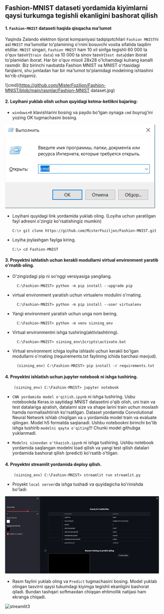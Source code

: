 ## Fashion-MNIST dataseti yordamida kiyimlarni qaysi turkumga tegishli ekanligini bashorat qilish

#### 1. ```Fashion-MNIST``` dataseti haqida qisqacha ma'lumot
Yaqinda Zalando elektron tijorat kompaniyasi tadqiqotchilari ```Fashion MNIST```ni asl ```MNIST``` ma'lumotlar to'plamining o'rnini bosuvchi vosita sifatida taqdim etdilar. ```MNIST``` singari, ```Fashion MNIST``` ham 10 xil sinfga tegishli 60 000 ta o'quv tasvir(```train data```) va 10 000 ta sinov tasvir(```test data```)dan iborat to'plamidan iborat. Har bir o'quv misoli 28x28 o'lchamdagi kulrang kanalli rasmdir. Biz birinchi navbatda Fashion MNIST va MNIST o'rtasidagi farqlarni, shu jumladan har bir ma'lumot to'plamidagi modelning ishlashini ko'rib chiqamiz.

![cmd](https://github.com/MisterFoziljon/Fashion-MNIST/blob/main/rasmlar/Fashion-MNIST dataset.jpg)


#### 2. Loyihani yuklab olish uchun quyidagi ketma-ketlikni bajaring:
  * `windows+R` klavishlarini bosing va paydo bo'lgan oynaga `cmd` buyrug'ini yozing OK tugmachasini bosing.
  
  ![cmd](https://github.com/MisterFoziljon/Fashion-MNIST/blob/main/rasmlar/cmd.png)

  * Loyihani quyidagi link yordamida yuklab oling. (Loyiha uchun yaratilgan fayl adresni o'zingiz ko'rsatishingiz mumkin)

        C:\> git clone https://github.com/MisterFoziljon/Fashion-MNIST.git

  * Loyiha joylashgan faylga kiring.
         
        C:\> cd Fashion-MNIST


#### 3. Proyektni ishlatish uchun kerakli modullarni virtual environment yaratib o'rnatib oling.
* O'zingizdagi pip ni so'nggi versiyasiga yangilang.

        C:\Fashion-MNIST> python -m pip install --upgrade pip
        
* virtual environment yaratish uchun virtualenv modulini o'rnating.
        
        C:\Fashion-MNIST> python -m pip install --user virtualenv

* Yangi environment yaratish uchun unga nom bering.
        
        C:\Fashion-MNIST> python -m venv sizning_env
        
* Virtual environmentni ishga tushiring(aktivlashtiring).
        
        C:\Fashion-MNIST> sizning_env\Scripts\activate.bat
        
* Virtual environment ichiga loyiha ishlashi uchun kerakli bo'lgan modullarni o'rnating (requirements.txt faylining ichida barchasi mavjud).
        
        (sizning_env) C:\Fashion-MNIST> pip install -r requirements.txt


#### 4. Proyektni ishlatish uchun jupyter notebook ni ishga tushiring.

        (sizning_env) C:\Fashion-MNIST> jupyter notebook
        
  * ```CNN yordamida model o'qitish.ipynb``` ni ishga tushiring. Usbu notebookda Keras.io saytidagi MNIST datasetini o'qib olish, uni train va test datalariga ajratish, datalarni size va shape larini train uchun moslash hamda normallashtirish ko'rsatilgan. Dataset yordamida Convolutional Neural Network ishlab chiqilgan va u yordamida model train va evaluate qilingan. Model h5 formatda saqlanadi. Ushbu notebookni birinchi bo'lib ishga tushirib ```modelni qayta o'qiting```!!! Chunki model githubga yuklanmadi.
  
  * ```Modelni sinovdan o'tkazish.ipynb``` ni ishga tushiring. Ushbu notebook yordamida saqlangan modelni load qilish va yangi test qilish datalari yordamida bashorat qilish (predict) ko'rsatib o'tilgan.


#### 4. Proyektni streamlit yordamida deploy qilish.

        (sizning_env) C:\Fashion-MNIST> streamlit run streamlit.py

  * Proyekt ```local server```da ishga tushadi va quyidagicha ko'rinishda bo'ladi:


![streamlit1](https://github.com/MisterFoziljon/MNIST/blob/main/rasmlar/streamlit1.png)
  
  * Rasm faylini yuklab oling va ```Predict``` tugmachasini bosing. Model yuklab olingan tasvirni qaysi tukumdagi kiyimga tegishli ekanligini bashorat qiladi. Bundan tashqari softmaxdan chiqqan ehtimollik natijasi ham ekranga chiqadi.


![streamlit3](https://github.com/MisterFoziljon/Fashion-MNIST/blob/main/rasmlar/answer.png)
